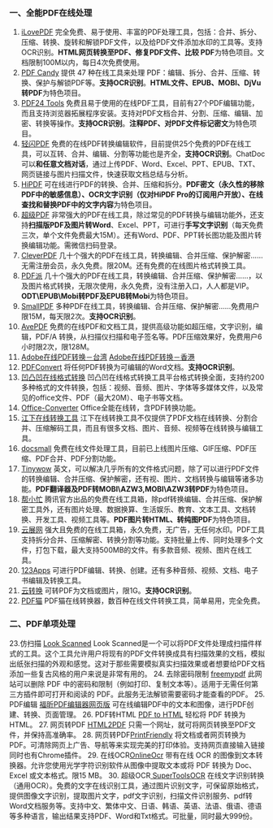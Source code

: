 ### 一、全能PDF在线处理

1. [iLovePDF](https://www.ilovepdf.com/zh-cn)
完全免费、易于使用、丰富的PDF处理工具，包括：合并、拆分、压缩、转换、旋转和解锁PDF文件，以及给PDF文件添加水印的工具等。支持OCR识别。**HTML网页转换至PDF、修复PDF文件、比较 PDF**为特色项目。文档限制100M以内，每日4次免费使用。
2. [PDF Candy](https://pdfcandy.com/cn/)
提供 47 种在线工具来处理 PDF：编辑、拆分、合并、压缩、转换、保护与解锁PDF等。**支持OCR识别**。**HTML文件、EPUB、MOBI、DjVu转PDF**为特色项目。
3. [PDF24 Tools](https://tools.pdf24.org/zh/)
免费且易于使用的在线PDF工具，目前有27个PDF编辑功能，而且支持浏览器拓展程序安装。支持对PDF文档合并、分割、压缩、编辑、加密、转换等操作。**支持OCR识别**。**注释PDF、对PDF文件标记密文**为特色项目。
4. [轻闪PDF]( https://lightpdf.cn/)
免费的在线PDF转换编辑软件，目前提供25个免费的PDF在线工具，可以互转、合并、编辑、分割等功能也是齐全，**支持OCR识别**。ChatDoc可以**和任意文档对话**，通过上传PDF、Word、Excel、PPT、EPUB、TXT、网页链接与图片扫描文件，快速获取文档总结与分析。
5. [HiPDF](https://www.hipdf.cn/)
可在线进行PDF的转换、合并、压缩和拆分。**PDF密文（永久性的移除PDF中的敏感信息）、OCR文字识别（仅对HiPDF Pro的订阅用户开放）、在线查找和替换PDF中的文字内容**为特色项目。
6. [超级PDF](https://xpdf.cn/)
非常强大的PDF在线工具，除过常见的PDF转换与编辑功能外，还支持**扫描版PDF及图片转Word**、Excel、PPT，可进行**手写文字识别**（每天免费三次，单个文件免费最大15M）。还有Word、PDF、PPT转长图功能及图片转换编辑功能。需微信扫码登录。
7. [CleverPDF](https://www.cleverpdf.com/cn)
几十个强大的PDF在线工具，转换编辑、合并压缩、保护解密……无需注册会员，永久免费。限20M。还有免费的在线图片格式转换工具。
8. [PDF派](https://www.pdfpai.com/)
几十个强大的PDF在线工具，转换编辑、合并压缩、保护解密……，以及图片格式转换，无限次使用，永久免费，没有注册入口，人人都是VIP。**ODT\EPUB\Mobi转PDF及EPUB转Mobi**为特色项目。
9. [SmallPDF](https://smallpdf.com/cn)
多种PDF在线工具，转换编辑、合并压缩、保护解密……免费用户限15M，每天限2次。**支持OCR识别**。
10. [AvePDF](https://avepdf.com/zh)
免费的在线PDF和文档工具，提供高级功能如超压缩，文字识别，编辑，PDF/A 转换，从扫描仪扫描和电子签名等。PDF压缩效果好，免费用户6小时限2次，限128M。
11. [ Adobe在线PDF转换－台湾](https://www.adobe.com/tw/acrobat/online/convert-pdf.html)
[Adobe在线PDF转换－香港](https://www.adobe.com/hk_zh/acrobat/online/convert-pdf.html)
12. [PDFConvert](https://www.freepdfconvert.com/zh-cn/pdf-to-word)
将任何PDF转换为可编辑的Word文档。**支持OCR识别**。
13. [凹凸凹在线格式转换]( https://www.alltoall.net/)
凹凸凹在线格式转换工具平台格式转换全面，支持约200多种格式的文件转换，包括：视频、音频、图片、字体等多媒体文件，以及常见的office文件、PDF（最大20M）、电子书等文档。
14. [Office-Converter](https://cn.office-converter.com/pdf-converter)
Office全能在线转，含PDF转换功能。
15. [江下在线转换工具](https://www.onlinedo.cn/)
江下在线转换工具不仅提供了PDF文档在线转换、分割合并、压缩解码工具，而且有很多文档、图片、音频、视频等在线转换与编辑工具。
16. [docsmall](https://docsmall.com/pdf-compress)
免费在线文件处理工具，目前已上线图片压缩、GIF压缩、PDF压缩、PDF合并、PDF分割功能。
17. [Tinywow](https://tinywow.com/)
英文，可以解决几乎所有的文件格式问题，除了可以进行PDF文件的转换编辑、合并压缩、保护解密，还有视、图片、文档转换与编辑等诸多功能。**PDF翻译器及PDF转MOBI\AZW3,MOBI\AZW3转PDF**为特色项目。
18. [帮小忙](https://tool.browser.qq.com/category/pdf)
腾讯官方出品的免费在线工具箱，除pdf转换编辑、合并压缩、保护解密工具外，还有图片处理、数据换算、生活娱乐、教育、文本工具、文档转换、开发工具、视频工具等。**PDF图片转HTML、转纯图PDF**为特色项目。
19. [云展网](https://www.yunzhan365.com/tools/pdf-to-word)
强大且免费的在线工具箱，永久免费，无广告，无任何水印。PDF工具支持拆分合并、压缩解密、转换分割等功能。支持批量上传、同时处理多个文件，打包下载，最大支持500MB的文件。有多款音频、视频、图片在线工具。
20. [123Apps](https://pdf.io/tw/)
可进行PDF编辑、转换、创建。还有多种音频、视频、文档、电子书编辑及转换工具。
21. [云转换](https://cloudconvert.com/pdf-to-doc)
可转PDF为文档或图片，限1G。**支持OCR识别**。
22. [PDF猫](https://www.pdfmao.com/)
PDF猫在线转换器，数百种在线文件转换工具，简单易用，完全免费。

### 二、PDF单项处理

23.仿扫描 [Look Scanned](https://lookscanned.io/scan)
Look Scanned是一个可以将PDF文件处理成扫描件样式的工具。这个工具允许用户将现有的PDF文件转换成具有扫描效果的文档，模拟出纸张扫描的外观和感觉。这对于那些需要模拟真实扫描效果或者想要给PDF文档添加一些复古风格的用户来说是非常有用的。
24. 去除密码限制 [freemypdf](http://freemypdf.com/)
此网站可以删除 PDF 中的密码和限制（例如打印、复制文本等）。适用于无需任何第三方插件即可打开和阅读的 PDF。此服务无法解锁需要密码才能查看的PDF。
25. PDF编辑 [福昕PDF编辑器网页版](https://online.foxitsoftware.cn/)
可在线编辑PDF中的文本和图像，进行PDF创建、转换、页面管理。
26. PDF转HTML [PDF to HTML](https://translatewebpages.org/)
轻松将 PDF 转换为 HTML。
27. 网页转PDF [HTML2PDF](https://www.ilovepdf.com/zh-cn/html-to-pdf)
只需一个网址，就可将网页转换至PDF文件，并保持高准确率。
28. 网页转PDF[PrintFriendly](https://www.printfriendly.com/)
将文档或者网页转换为PDF。可清除网页上广告、导航等来实现完美的打印体验。支持网页直接输入链接同时也有Chrome插件。
29. 在线OCR[OnlineOcr](https://www.onlineocr.net/zh_hans/)
带有在线 OCR 的图像到文本转换器。允许您使用光学字符识别软件从图像中提取文本或将 PDF 转换为 Doc、Excel 或文本格式。限15 MB。
30. 超级OCR[ SuperToolsOCR](https://ocr.wdku.net/)
在线文字识别转换（通用OCR）。免费的文字在线识别工具，通过图片识别文字，可保留原始格式，提供图像文字识别，提取图片文字，pdf文字识别，扫描文件识别服务、pdf转Word文档服务等。支持中文、繁体中文、日语、韩语、英语、法语、俄语、德语等多种语言，输出结果支持PDF、Word和Txt格式。可批量，同时最大999份。